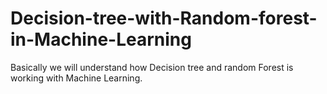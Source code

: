 # Decision-tree-with-Random-forest-in-Machine-Learning
Basically we will  understand how Decision tree and random Forest is working with Machine Learning. 
